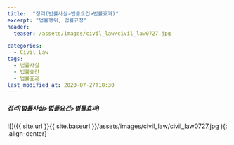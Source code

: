 ```yaml
---
title:  "정리(법률사실>법률요건>법률효과)"
excerpt: "법률행위, 법률규정"
header:
  teaser: /assets/images/civil_law/civil_law0727.jpg

categories:
  - Civil Law
tags:
  - 법률사실
  - 법률요건
  - 법률효과
last_modified_at: 2020-07-27T18:30
---
```


##### 정리(법률사실>법률요건>법률효과)  

![]({{ site.url }}{{ site.baseurl }}/assets/images/civil_law/civil_law0727.jpg   ){: .align-center} 

